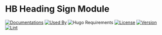 # HB Heading Sign Module

[![Documentations](https://img.shields.io/badge/docs-references-blue?logo=hugo&style=flat-square)](https://hb.hugomods.com)
[![Used By](https://img.shields.io/badge/dynamic/json?color=success&label=used+by&query=repositories_humanize&logo=hugo&style=flat-square&url=https://api.razonyang.com/v1/github/dependents/hbstack/heading-sign)](https://github.com/hbstack/heading-sign/network/dependents)
![Hugo Requirements](https://img.shields.io/badge/dynamic/json?color=important&label=requirements&query=requirements&logo=hugo&style=flat-square&url=https://api.razonyang.com/v1/hugo/modules/github.com/hbstack/heading-sign)
[![License](https://img.shields.io/github/license/hbstack/heading-sign?style=flat-square)](https://github.com/hbstack/heading-sign/blob/main/LICENSE)
[![Version](https://img.shields.io/badge/dynamic/json?color=blue&label=version&query=name&url=https://api.razonyang.com/v1/github/tag/hbstack/heading-sign&style=flat-square)](https://github.com/hbstack/heading-sign/tags)
[![Lint](https://github.com/hbstack/heading-sign/actions/workflows/lint.yml/badge.svg?style=flat-square)](https://github.com/hbstack/heading-sign/actions/workflows/lint.yml)
